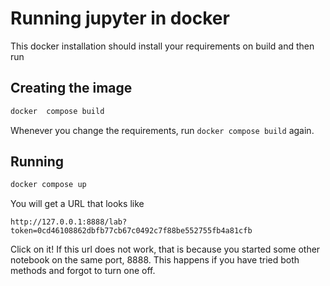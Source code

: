 # Running jupyter in docker

This docker installation should install your requirements on build and then run

## Creating the image
```sh
docker  compose build
```

Whenever you change the requirements, run `docker compose build` again.

## Running

```sh
docker compose up
```

You will get a URL that looks like

```text
http://127.0.0.1:8888/lab?token=0cd46108862dbfb77cb67c0492c7f88be552755fb4a81cfb
```

Click on it!
If this url does not work, that is because you started some other notebook on the same port, 8888. This happens if you have tried both methods and forgot to turn one off.